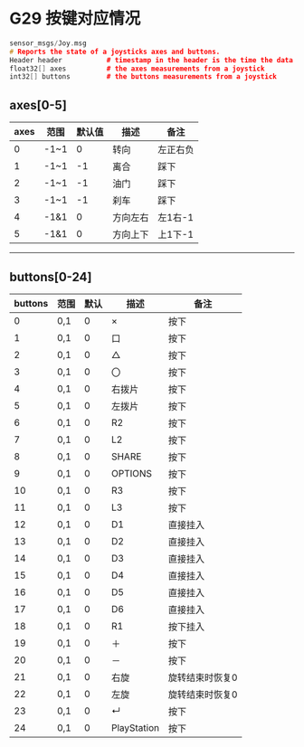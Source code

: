 # G29 按键对应情况

```c++
sensor_msgs/Joy.msg
# Reports the state of a joysticks axes and buttons.
Header header           # timestamp in the header is the time the data is received from the joystick
float32[] axes          # the axes measurements from a joystick
int32[] buttons         # the buttons measurements from a joystick 

```


## axes[0-5]

| axes | 范围| 默认值|描述|备注|
|----|----|----|----|----|
|0|-1~1|0|转向|左正右负|
|1|-1~1|-1|离合|踩下|
|2|-1~1|-1|油门|踩下|
|3|-1~1|-1|刹车|踩下|
|4|-1&1|0|方向左右|左1右-1|
|5|-1&1|0|方向上下|上1下-1|


---


## buttons[0-24]
|buttons|范围|默认|描述|备注|
|----|----|----|----|----|
|0|0,1|0|×|按下|
|1|0,1|0|口|按下|
|2|0,1|0|△|按下|
|3|0,1|0|〇|按下|
|4|0,1|0|右拨片|按下|
|5|0,1|0|左拨片|按下|
|6|0,1|0|R2|按下|
|7|0,1|0|L2|按下|
|8|0,1|0|SHARE|按下|
|9|0,1|0|OPTIONS|按下|
|10|0,1|0|R3|按下|
|11|0,1|0|L3|按下|
|12|0,1|0|D1|直接挂入|
|13|0,1|0|D2|直接挂入|
|14|0,1|0|D3|直接挂入|
|15|0,1|0|D4|直接挂入|
|16|0,1|0|D5|直接挂入|
|17|0,1|0|D6|直接挂入|
|18|0,1|0|R1|按下挂入|
|19|0,1|0|＋|按下|
|20|0,1|0|－|按下|
|21|0,1|0|右旋|旋转结束时恢复0|
|22|0,1|0|左旋|旋转结束时恢复0|
|23|0,1|0|↵|按下|
|24|0,1|0|PlayStation|按下|

